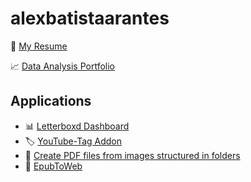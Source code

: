 # alexbatistaarantes

📃 [My Resume](./resume.md)

📈 [Data Analysis Portfolio](https://alexbatistaarantes.github.io/data-analysis)

## Applications
- 📊 [Letterboxd Dashboard](https://alexbatistaarantes.github.io/letterboxd-dashboard/)
- 🏷️ [YouTube-Tag Addon](https://github.com/alexbatistaarantes/youtube-tag)
- 📁 [Create PDF files from images structured in folders](https://alexbatistaarantes.github.io/create-pdf-files-from-images-structured-in-folders/)
- 📘 [EpubToWeb](https://github.com/alexbatistaarantes/epubToWeb)
